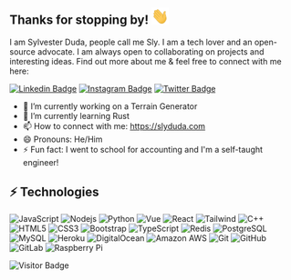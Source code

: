 ## Thanks for stopping by! <img src="https://raw.githubusercontent.com/slyduda/slyduda/master/wave.gif" width="30px">

I am Sylvester Duda, people call me Sly. I am a tech lover and an open-source advocate. I am always open to collaborating on projects and interesting ideas. Find out more about me & feel free to connect with me here:

[![Linkedin Badge](https://img.shields.io/badge/-slyduda-blue?style=flat-square&logo=Linkedin&logoColor=white&link=https://www.linkedin.com/in/slyduda/)](https://www.linkedin.com/in/slyduda)
[![Instagram Badge](https://img.shields.io/badge/-slyduda-purple?style=flat-square&logo=instagram&logoColor=white&link=https://www.instagram.com/slyduda/)](https://www.instagram.com/slyduda)
[![Twitter Badge](https://img.shields.io/badge/-slyduda-lightBlue?style=flat-square&logo=twitter&logoColor=white&link=https://twitter.com/slyduda/)](https://twitter.com/slyduda)

<!--
**slyduda/slyduda** is a ✨ _special_ ✨ repository because its `README.md` (this file) appears on your GitHub profile.
-->

- 🔭 I’m currently working on a Terrain Generator
- 🌱 I’m currently learning Rust
- 📫 How to connect with me: https://slyduda.com
- 😄 Pronouns: He/Him
- ⚡ Fun fact: I went to school for accounting and I'm a self-taught engineer!

## ⚡ Technologies

![JavaScript](https://img.shields.io/badge/-JavaScript-black?style=flat-square&logo=javascript)
![Nodejs](https://img.shields.io/badge/-Nodejs-black?style=flat-square&logo=Node.js)
![Python](https://img.shields.io/badge/-Python-black?style=flat-square&logo=Python)
![Vue](https://img.shields.io/badge/-Vue-black?style=flat-square&logo=vue)
![React](https://img.shields.io/badge/-React-black?style=flat-square&logo=react)
![Tailwind](https://img.shields.io/badge/-Tailwind-E34A86?style=flat-square&logo=tailwind)
![C++](https://img.shields.io/badge/-C++-00599C?style=flat-square&logo=c)
![HTML5](https://img.shields.io/badge/-HTML5-E34F26?style=flat-square&logo=html5&logoColor=white)
![CSS3](https://img.shields.io/badge/-CSS3-1572B6?style=flat-square&logo=css3)
![Bootstrap](https://img.shields.io/badge/-Bootstrap-563D7C?style=flat-square&logo=bootstrap)
![TypeScript](https://img.shields.io/badge/-TypeScript-007ACC?style=flat-square&logo=typescript)
![Redis](https://img.shields.io/badge/-Redis-black?style=flat-square&logo=Redis)
![PostgreSQL](https://img.shields.io/badge/-PostgreSQL-336791?style=flat-square&logo=postgresql)
![MySQL](https://img.shields.io/badge/-MySQL-black?style=flat-square&logo=mysql)
![Heroku](https://img.shields.io/badge/-Heroku-430098?style=flat-square&logo=heroku)
![DigitalOcean](https://img.shields.io/badge/-Digital%20Ocean-darkblue?style=flat-square&logo=digitalocean)
![Amazon AWS](https://img.shields.io/badge/Amazon%20AWS-232F3E?style=flat-square&logo=amazon-aws)
![Git](https://img.shields.io/badge/-Git-black?style=flat-square&logo=git)
![GitHub](https://img.shields.io/badge/-GitHub-181717?style=flat-square&logo=github)
![GitLab](https://img.shields.io/badge/-GitLab-FCA121?style=flat-square&logo=gitlab)
![Raspberry Pi](https://img.shields.io/badge/-Raspberry%20Pi-C51A4A?style=flat-square&logo=Raspberry-Pi)

![Visitor Badge](https://visitor-badge.laobi.icu/badge?page_id=slyduda.slyduda)
